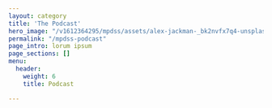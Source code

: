 ```yaml
---
layout: category
title: 'The Podcast'
hero_image: "/v1612364295/mpdss/assets/alex-jackman-_bk2nvfx7q4-unsplash_qaschy.jpg"
permalink: "/mpdss-podcast"
page_intro: lorum ipsum
page_sections: []
menu:
  header:
    weight: 6
    title: Podcast

---
```

